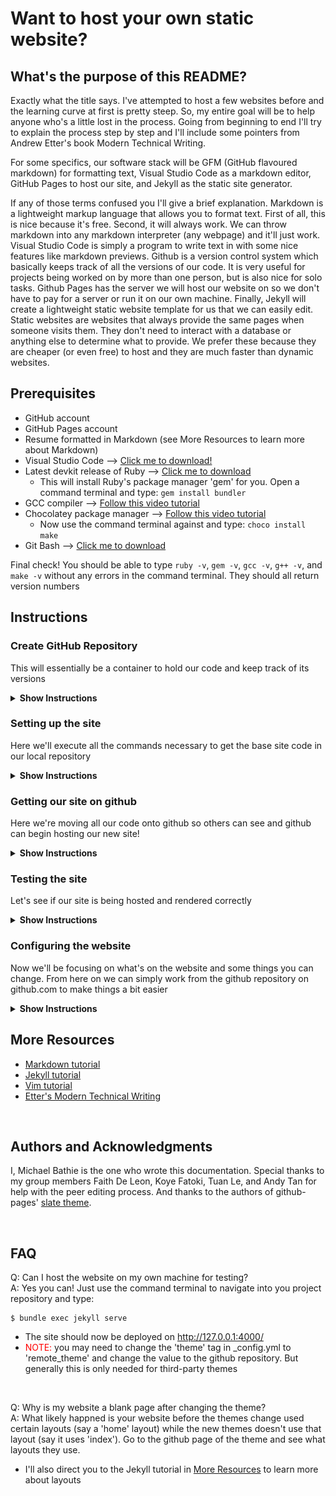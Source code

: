 # Want to host your own static website?

## What's the purpose of this README?
Exactly what the title says. I've attempted to host a few websites before and the learning curve at first is pretty steep. So, my entire goal will be to help anyone who's a little lost in the process. Going from beginning to end I'll try to explain the process step by step and I'll include some pointers from Andrew Etter's book Modern Technical Writing.

For some specifics, our software stack will be GFM (GitHub flavoured markdown) for formatting text, Visual Studio Code as a markdown editor, GitHub Pages to host our site, and Jekyll as the static site generator.

If any of those terms confused you I'll give a brief explanation. Markdown is a lightweight markup language that allows you to format text. First of all, this is nice because it's free. Second, it will always work. We can throw markdown into any markdown interpreter (any webpage) and it'll just work. Visual Studio Code is simply a program to write text in with some nice features like markdown previews. Github is a version control system which basically keeps track of all the versions of our code. It is very useful for projects being worked on by more than one person, but is also nice for solo tasks. Github Pages has the server we will host our website on so we don't have to pay for a server or run it on our own machine. Finally, Jekyll will create a lightweight static website template for us that we can easily edit. Static websites are websites that always provide the same pages when someone visits them. They don't need to interact with a database or anything else to determine what to provide. We prefer these because they are cheaper (or even free) to host and they are much faster than dynamic websites.

## Prerequisites
- GitHub account
- GitHub Pages account
- Resume formatted in Markdown (see More Resources to learn more about Markdown)
- Visual Studio Code --> [Click me to download!](https://code.visualstudio.com/)
- Latest devkit release of Ruby --> [Click me to download](https://rubyinstaller.org/downloads/)
    - This will install Ruby's package manager 'gem' for you. Open a command terminal and type: ```gem install bundler```
- GCC compiler --> [Follow this video tutorial](https://www.youtube.com/watch?v=sXW2VLrQ3Bs)
- Chocolatey package manager --> [Follow this video tutorial](https://www.youtube.com/watch?v=-5WLKu_J_AE)
    - Now use the command terminal against and type: ```choco install make```
- Git Bash --> [Click me to download](https://git-scm.com/download/win)

Final check! You should be able to type `ruby -v`, `gem -v`, `gcc -v`, `g++ -v`, and `make -v` without any errors in the command terminal. They should all return version numbers

## Instructions

### Create GitHub Repository 

This will essentially be a container to hold our code and keep track of its versions

<details><summary><b>Show Instructions</b></summary>

1. Go to github.com and navigate to "Your repositories"
2. From here create a new repository with the name YOUR-USERNAME.github.io
3. You now have the repository that will hold your website

</details>

### Setting up the site

Here we'll execute all the commands necessary to get the base site code in our local repository


<details><summary><b>Show Instructions</b></summary>

1. Open git bash and navigate to the folder your source files are stored in (if you already have a local copy) or where you want them to be stored (if you don't have a local copy).
   -  If you're unfamiliar with the command like you can use the ```ls``` command to list all the contents of the directory you're in and the ```cd DIRECTORY``` command to to 'change directory' into your desired directory.

        ![Git Bash example](./gifs/gitbash.gif)

<br>

2. Initialized your repository (which you shouldn't have if you've been following this exactly) type `git init REPOSITORY-NAME`. Now `cd` into that folder
    ```sh
        $ git init REPOSITORY-NAME
    ```
   - REPOSITORY-NAME is the name of *your* repository

<br>
 
3. ```cd``` into that new directory titled with your repository name and type:
    ```sh
        $ jekyll new --skip-bundle .
    ```
    - This creates a jekyll site in your current directory
    - Don't forget the period at the end of that command! It tells the command to be executed in the current directory.

<br>

4. Now we're going to make some changes to the Gemfile that was created. This can be done in one of two ways: use vim that comes with git bash (`vi Gemfile`), or just open it as a text file in your local folder structure. I recommend vim in the long term as it's a very powerful text editor, but has a steep learning curve. Try [this](https://www.openvim.com/) if you want to learn more.

<br>

5. Now that you have the file open add a `#` in front of the `gem "jekyll` line to comment it out.
   - Before: ![Before adding #](./images/before.png)
   - After: ![After adding #](./images/after.png) 

<br>

6. Now uncomment the `gem github-pages` line and change it to `gem "github-pages", "~> GITHUB-PAGES-VERSION", group: :jekyll_plugins` with GITHUB-PAGES-VERSION being the latest version of github-pages found [here](https://pages.github.com/versions/)
    - Before: ![Before change](./images/before2.png)
    - After: ![After change](./images/after2.png)
      - Here, 219 was the latest version. It might be different for you

<br>

7. Save and close that. Back in your git bash instance in your repository's directory type:
    ```sh
        $ bundle install
    ```

</details>

### Getting our site on github

Here we're moving all our code onto github so others can see and github can begin hosting our new site!

<details><summary><b>Show Instructions</b></summary>

1. Start tracking all of the changes. From your repository's directory:
    ```sh
        $ git add .
    ```
    - Again, remember the '.'.
    - This command will start tracking all the changes in the current directory
  
<br>

2. Tell git that you want to bundle all of your current changes
    ```sh
        $ git commit -m 'Initial Jekyll site'
    ```
    - The '-m' and string there are saying we watch to attach this message to the commit

<br>

3. Now tell GitHub that this folder is going to be a remote repository.
    ```sh
        $ git remote add origin https://github.com/USER/REPOSITORY.git
    ```
    - USER is your username
    - REPOSITORY is the name of your repository

<br>

4. Time to actually move and save those change onto GitHub.Now to push our changes `git push -u origin BRANCH`. I personally name the BRANCH 'master'
    ```sh
        $ git push -u origin BRANCH
    ```
    - Branch will be the name of your latest stable version. Convention is normally 'main' or 'master'.

</details>

### Testing the site

Let's see if our site is being hosted and rendered correctly

<details><summary><b>Show Instructions</b></summary>

1. Go to your repository on github.com then Settings>Pages> and there should be a link to your website

![Check website tutorial](./gifs/check_site.gif)

</details>

### Configuring the website

Now we'll be focusing on what's on the website and some things you can change. From here on we can simply work from the github repository on github.com to make things a bit easier

<details><summary><b>Show Instructions</b></summary>

1. First lets make sure the resume is formatted correctly in markdown. Open your markdown resume in Visual Studio Code and preview the markdown
    
    ![How to preview markdown](./gifs/markdown_preview.gif)

<br>

2. To get your resume on the homepage open up index.markdown, click edit, and replace everything there with your resume

<br>

3. Change the values in _config.yml that you want to change
    - This includes things like the website title and description. All are labelled in the _config.yml file

<br>

4. Your website should now properly display your resume. Check back at the link in Settings>Pages to see!
    - Sometimes it may take a bit to update, if nothing it happening try to give it ~5 minutes

</details>

## More Resources
- [Markdown tutorial](https://www.markdowntutorial.com/)
- [Jekyll tutorial](https://www.youtube.com/playlist?list=PLLAZ4kZ9dFpOPV5C5Ay0pHaa0RJFhcmcB)
- [Vim tutorial](https://www.openvim.com/) 
- [Etter's Modern Technical Writing](https://www.amazon.ca/Modern-Technical-Writing-Introduction-Documentation-ebook/dp/B01A2QL9SS)

<br>

## Authors and Acknowledgments
I, Michael Bathie is the one who wrote this documentation. Special thanks to my group members Faith De Leon, Koye Fatoki, Tuan Le, and Andy Tan for help with the peer editing process. And thanks to the authors of github-pages' [slate theme](https://github.com/pages-themes/slate).

<br>

## FAQ
Q: Can I host the website on my own machine for testing?  
A: Yes you can! Just use the command terminal to navigate into you project repository and type:  

    $ bundle exec jekyll serve

- The site should now be deployed on http://127.0.0.1:4000/
- <span style="color:red">NOTE:</span> you may need to change the 'theme' tag in _config.yml to 'remote_theme' and change the value to the github repository. But generally this is only needed for third-party themes

<br>

Q: Why is my website a blank page after changing the theme?  
A: What likely happned is your website before the themes change used certain layouts (say a 'home' layout) while the new themes doesn't use that layout (say it uses 'index'). Go to the github page of the theme and see what layouts they use. 
- I'll also direct you to the Jekyll tutorial in [More Resources](#more-resources) to learn more about layouts
    
